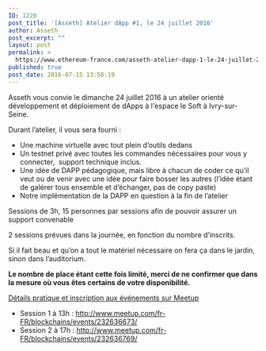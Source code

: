 ```yaml
---
ID: 1220
post_title: '[Asseth] Atelier dApp #1, le 24 juillet 2016'
author: Asseth
post_excerpt: ""
layout: post
permalink: >
  https://www.ethereum-france.com/asseth-atelier-dapp-1-le-24-juillet-2016/
published: true
post_date: 2016-07-15 13:58:19
---
```

Asseth vous convie le dimanche 24 juillet 2016 à un atelier orienté développement et déploiement de dApps à l'espace le Soft à Ivry-sur-Seine.

Durant l’atelier, il vous sera fourni :
<ul>
 	<li>Une machine virtuelle avec tout plein d’outils dedans</li>
 	<li>Un testnet privé avec toutes les commandes nécessaires pour vous y connecter,  support technique inclus.</li>
 	<li>Une idée de DAPP pédagogique, mais libre à chacun de coder ce qu’il veut ou de venir avec une idée pour faire bosser les autres (l’idée étant de galérer tous ensemble et d’échanger, pas de copy paste)</li>
 	<li>Notre implémentation de la DAPP en question à la fin de l’atelier</li>
</ul>
Sessions de 3h, 15 personnes par sessions afin de pouvoir assurer un support convenable

2 sessions prévues dans la journée, en fonction du nombre d’inscrits.

Si il fait beau et qu’on a tout le matériel nécessaire on fera ça dans le jardin, sinon dans l’auditorium.

<strong>Le nombre de place étant cette fois limité, merci de ne confirmer que dans la mesure où vous êtes certains de votre disponibilité.</strong>

<span style="text-decoration: underline;">Détails pratique et inscription aux événements sur Meetup</span>
<ul>
 	<li>Session 1 à 13h : <a href="http://www.meetup.com/fr-FR/blockchains/events/232636673/?eventId=232636673">http://www.meetup.com/fr-FR/blockchains/events/232636673/</a></li>
 	<li>Session 2 à 17h : <a href="http://www.meetup.com/fr-FR/blockchains/events/232636769/">http://www.meetup.com/fr-FR/blockchains/events/232636769/</a></li>
</ul>